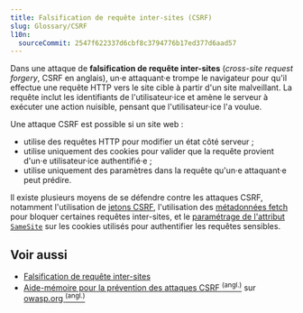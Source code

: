 ```yaml
---
title: Falsification de requête inter-sites (CSRF)
slug: Glossary/CSRF
l10n:
  sourceCommit: 2547f622337d6cbf8c3794776b17ed377d6aad57
---
```


Dans une attaque de **falsification de requête inter-sites** (<i lang="en">cross-site request forgery</i>, CSRF en anglais), un·e attaquant·e trompe le navigateur pour qu'il effectue une requête HTTP vers le site cible à partir d'un site malveillant. La requête inclut les identifiants de l'utilisateur·ice et amène le serveur à exécuter une action nuisible, pensant que l'utilisateur·ice l'a voulue.

Une attaque CSRF est possible si un site web&nbsp;:

- utilise des requêtes HTTP pour modifier un état côté serveur&nbsp;;
- utilise uniquement des cookies pour valider que la requête provient d'un·e utilisateur·ice authentifié·e&nbsp;;
- utilise uniquement des paramètres dans la requête qu'un·e attaquant·e peut prédire.

Il existe plusieurs moyens de se défendre contre les attaques CSRF, notamment l'utilisation de [jetons CSRF](/fr/docs/Web/Security/Attacks/CSRF#jetons_csrf), l'utilisation des [métadonnées fetch](/fr/docs/Web/Security/Attacks/CSRF#fetch_metadata) pour bloquer certaines requêtes inter-sites, et le [paramétrage de l'attribut `SameSite`](/fr/docs/Web/Security/Attacks/CSRF#defense_in_depth_samesite_cookies) sur les cookies utilisés pour authentifier les requêtes sensibles.

## Voir aussi

- [Falsification de requête inter-sites](/fr/docs/Web/Security/Attacks/CSRF)
- [Aide-mémoire pour la prévention des attaques CSRF <sup>(angl.)</sup>](https://cheatsheetseries.owasp.org/cheatsheets/Cross-Site_Request_Forgery_Prevention_Cheat_Sheet.html) sur [owasp.org <sup>(angl.)</sup>](https://owasp.org/)
